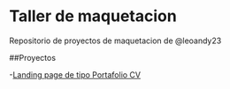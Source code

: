 # Taller de maquetacion

Repositorio de proyectos de maquetacion de @leoandy23

##Proyectos

-[Landing page de tipo Portafolio CV](https://Leoandy23.github.io/landing-page-cv/Mi_portafolio)
